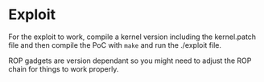 # Exploit

For the exploit to work, compile a kernel version including the kernel.patch
file and then compile the PoC with `make` and run the ./exploit file.

ROP gadgets are version dependant so you might need to adjust the ROP chain
for things to work properly.
